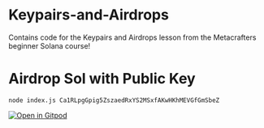 # Keypairs-and-Airdrops
Contains code for the Keypairs and Airdrops lesson from the Metacrafters beginner Solana course!


# Airdrop Sol with Public Key
```
node index.js Ca1RLpgGpig5ZszaedRxYS2MSxfAKwHKhMEVGfGmSbeZ
```

[![Open in Gitpod](https://gitpod.io/button/open-in-gitpod.svg)](https://gitpod.io/#https://github.com/Metacrafters/Keypairs-and-Airdrops)
